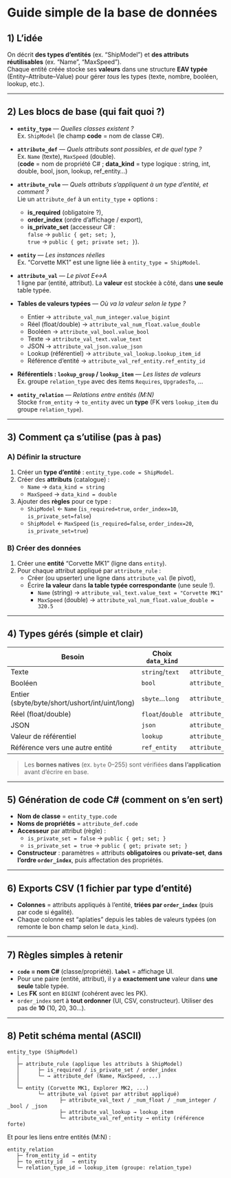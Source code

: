 # Guide simple de la base de données

## 1) L’idée
On décrit **des types d’entités** (ex. “ShipModel”) et **des attributs réutilisables** (ex. “Name”, “MaxSpeed”).  
Chaque entité créée stocke ses **valeurs** dans une structure **EAV typée** (Entity–Attribute–Value) pour gérer *tous* les types (texte, nombre, booléen, lookup, etc.).

---

## 2) Les blocs de base (qui fait quoi ?)

- **`entity_type`** — *Quelles classes existent ?*  
  Ex. `ShipModel` (le champ **code** = nom de classe C#).

- **`attribute_def`** — *Quels attributs sont possibles, et de quel type ?*  
  Ex. `Name` (texte), `MaxSpeed` (double).  
  (**code** = nom de propriété C# ; **data_kind** = type logique : string, int, double, bool, json, lookup, ref_entity…)

- **`attribute_rule`** — *Quels attributs s’appliquent à un type d’entité, et comment ?*  
  Lie un `attribute_def` à un `entity_type` + options :  
  - **is_required** (obligatoire ?),  
  - **order_index** (ordre d’affichage / export),  
  - **is_private_set** (accesseur C# :  
    `false` → `public { get; set; }`,  
    `true`  → `public { get; private set; }`).

- **`entity`** — *Les instances réelles*  
  Ex. “Corvette MK1” est une ligne liée à `entity_type = ShipModel`.

- **`attribute_val`** — *Le pivot E↔A*  
  1 ligne par (entité, attribut). La **valeur** est stockée à côté, dans **une seule** table typée.

- **Tables de valeurs typées** — *Où va la valeur selon le type ?*
  - Entier → `attribute_val_num_integer.value_bigint`
  - Réel (float/double) → `attribute_val_num_float.value_double`
  - Booléen → `attribute_val_bool.value_bool`
  - Texte → `attribute_val_text.value_text`
  - JSON → `attribute_val_json.value_json`
  - Lookup (référentiel) → `attribute_val_lookup.lookup_item_id`
  - Référence d’entité → `attribute_val_ref_entity.ref_entity_id`

- **Référentiels : `lookup_group` / `lookup_item`** — *Les listes de valeurs*  
  Ex. groupe `relation_type` avec des items `Requires`, `UpgradesTo`, …

- **`entity_relation`** — *Relations entre entités (M:N)*  
  Stocke `from_entity` → `to_entity` avec un **type** (FK vers `lookup_item` du groupe `relation_type`).

---

## 3) Comment ça s’utilise (pas à pas)

### A) Définir la structure
1) Créer un **type d’entité** : `entity_type.code = ShipModel`.  
2) Créer des **attributs** (catalogue) :  
   - `Name` → `data_kind = string`  
   - `MaxSpeed` → `data_kind = double`
3) Ajouter des **règles** pour ce type :  
   - `ShipModel` ← `Name` (`is_required=true`, `order_index=10`, `is_private_set=false`)  
   - `ShipModel` ← `MaxSpeed` (`is_required=false`, `order_index=20`, `is_private_set=true`)

### B) Créer des données
1) Créer une **entité** “Corvette MK1” (ligne dans `entity`).  
2) Pour chaque attribut appliqué par `attribute_rule` :  
   - Créer (ou upserter) une ligne dans `attribute_val` (le pivot),  
   - Écrire **la valeur** dans **la table typée correspondante** (une seule !).  
     - `Name` (string) → `attribute_val_text.value_text = "Corvette MK1"`  
     - `MaxSpeed` (double) → `attribute_val_num_float.value_double = 320.5`

---

## 4) Types gérés (simple et clair)

| Besoin | Choix `data_kind` | Où va la valeur |
|---|---|---|
| Texte | `string`/`text` | `attribute_val_text.value_text` |
| Booléen | `bool` | `attribute_val_bool.value_bool` |
| Entier (sbyte/byte/short/ushort/int/uint/long) | `sbyte`…`long` | `attribute_val_num_integer.value_bigint` |
| Réel (float/double) | `float`/`double` | `attribute_val_num_float.value_double` |
| JSON | `json` | `attribute_val_json.value_json` |
| Valeur de référentiel | `lookup` | `attribute_val_lookup.lookup_item_id` |
| Référence vers une autre entité | `ref_entity` | `attribute_val_ref_entity.ref_entity_id` |

> Les **bornes natives** (ex. `byte` 0–255) sont vérifiées **dans l’application** avant d’écrire en base.

---

## 5) Génération de code C# (comment on s’en sert)

- **Nom de classe** = `entity_type.code`  
- **Noms de propriétés** = `attribute_def.code`  
- **Accesseur** par attribut (règle) :  
  - `is_private_set = false` → `public { get; set; }`  
  - `is_private_set = true`  → `public { get; private set; }`
- **Constructeur** : paramètres = attributs **obligatoires** ou **private-set**, **dans l’ordre `order_index`**, puis affectation des propriétés.

---

## 6) Exports CSV (1 fichier par type d’entité)
- **Colonnes** = attributs appliqués à l’entité, **triées par `order_index`** (puis par code si égalité).  
- Chaque colonne est “aplaties” depuis les tables de valeurs typées (on remonte le bon champ selon le `data_kind`).

---

## 7) Règles simples à retenir
- **`code` = nom C#** (classe/propriété). **`label`** = affichage UI.  
- Pour une paire (entité, attribut), il y a **exactement une** valeur dans **une seule** table typée.  
- Les **FK** sont en `BIGINT` (cohérent avec les PK).  
- `order_index` sert à **tout ordonner** (UI, CSV, constructeur). Utiliser des pas de **10** (10, 20, 30…).

---

## 8) Petit schéma mental (ASCII)

```
entity_type (ShipModel)
   │
   ├─ attribute_rule (applique les attributs à ShipModel)
   │      ├─ is_required / is_private_set / order_index
   │      └─ → attribute_def (Name, MaxSpeed, ...)
   │
   └─ entity (Corvette MK1, Explorer MK2, ...)
          └─ attribute_val (pivot par attribut appliqué)
                 ├─ attribute_val_text / _num_float / _num_integer / _bool / _json
                 ├─ attribute_val_lookup → lookup_item
                 └─ attribute_val_ref_entity → entity (référence forte)
```

Et pour les liens entre entités (M:N) :
```
entity_relation
   ├─ from_entity_id → entity
   ├─ to_entity_id   → entity
   └─ relation_type_id → lookup_item (groupe: relation_type)
```

